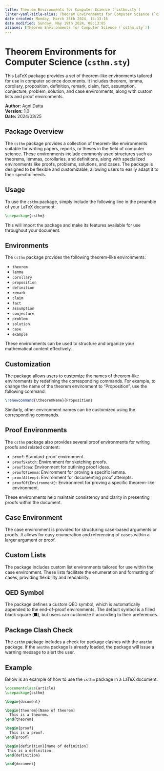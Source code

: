 ```yaml
---
title: Theorem Environments for Computer Science (`csthm.sty`)
linter-yaml-title-alias: Theorem Environments for Computer Science (`csthm.sty`)
date created: Monday, March 25th 2024, 14:13:16
date modified: Sunday, May 19th 2024, 08:13:05
aliases: [Theorem Environments for Computer Science (`csthm.sty`)]
---
```


# Theorem Environments for Computer Science (`csthm.sty`)

This LaTeX package provides a set of theorem-like environments tailored for use in computer science documents. It includes theorem, lemma, corollary, proposition, definition, remark, claim, fact, assumption, conjecture, problem, solution, and case environments, along with custom lists and proof environments.

**Author:** Agni Datta  
**Version:** 1.0  
**Date:** 2024/03/25

## Package Overview

The `csthm` package provides a collection of theorem-like environments suitable for writing papers, reports, or theses in the field of computer science. These environments include commonly used structures such as theorems, lemmas, corollaries, and definitions, along with specialized environments like proofs, problems, solutions, and cases. The package is designed to be flexible and customizable, allowing users to easily adapt it to their specific needs.

## Usage

To use the `csthm` package, simply include the following line in the preamble of your LaTeX document:

```latex
\usepackage{csthm}
```

This will import the package and make its features available for use throughout your document.

## Environments

The `csthm` package provides the following theorem-like environments:

- `theorem`
- `lemma`
- `corollary`
- `proposition`
- `definition`
- `remark`
- `claim`
- `fact`
- `assumption`
- `conjecture`
- `problem`
- `solution`
- `case`
- `example`  

These environments can be used to structure and organize your mathematical content effectively.

## Customization

The package allows users to customize the names of theorem-like environments by redefining the corresponding commands. For example, to change the name of the theorem environment to “Proposition”, use the following command:

```latex
\renewcommand{\theoremName}{Proposition}
```

Similarly, other environment names can be customized using the corresponding commands.

## Proof Environments

The `csthm` package also provides several proof environments for writing proofs and related content:

- `proof`: Standard-proof environment.
- `proofSketch`: Environment for sketching proofs.
- `proofIdea`: Environment for outlining proof ideas.
- `proofOfLemma`: Environment for proving a specific lemma.
- `proofAttempt`: Environment for documenting proof attempts.
- `proofOf{Environment}`: Environment for proving a specific theorem-like environment.  

These environments help maintain consistency and clarity in presenting proofs within the document.

## Case Environment

The case environment is provided for structuring case-based arguments or proofs. It allows for easy enumeration and referencing of cases within a larger argument or proof.

## Custom Lists

The package includes custom list environments tailored for use within the case environment. These lists facilitate the enumeration and formatting of cases, providing flexibility and readability.

## QED Symbol

The package defines a custom QED symbol, which is automatically appended to the end-of-proof environments. The default symbol is a filled black square (■), but users can customize it according to their preferences.

## Package Clash Check

The `csthm` package includes a check for package clashes with the `amsthm` package. If the `amsthm` package is already loaded, the package will issue a warning message to alert the user.

## Example

Below is an example of how to use the `csthm` package in a LaTeX document:

```latex
\documentclass{article}
\usepackage{csthm}

\begin{document}

\begin{theorem}[Name of theorem]
  This is a theorem.
\end{theorem}

\begin{proof}
  This is a proof.
\end{proof}

\begin{definition}[Name of definition]
 This is a definition.
\end{definition}

\end{document}
```
